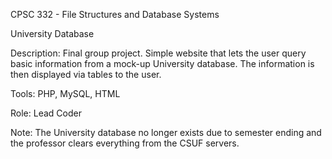 CPSC 332 - File Structures and Database Systems

University Database

Description: 
Final group project.
Simple website that lets the user query basic information from a mock-up University database. 
The information is then displayed via tables to the user.

Tools: PHP, MySQL, HTML

Role: Lead Coder

Note: The University database no longer exists due to semester ending and the professor clears everything from the CSUF servers.
